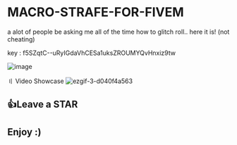 # MACRO-STRAFE-FOR-FIVEM
a alot of people be asking me all of the time how to glitch roll.. here it is! (not cheating)


key : f5SZqtC--uRyIGdaVhCESa1uksZROUMYQvHnxiz9tw

![image](https://github.com/remxv3r/MACRO-STRAFE-FOR-FIVEM/assets/144717108/f6d23822-9eb3-419a-a911-82355e8feb7f)


〢 Video Showcase
![ezgif-3-d040f4a563](https://github.com/rsevdark/MACRO-STRAFE-FOR-FIVEM/assets/162686540/4c349829-d011-4687-b1c9-22329080edf1)



## 👍Leave a STAR

## Enjoy :)